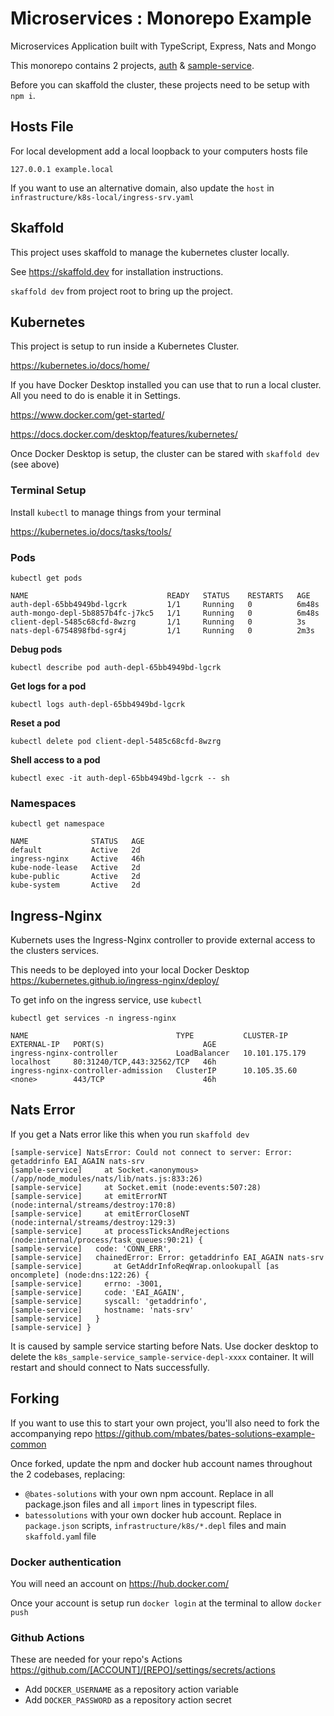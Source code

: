 # Microservices : Monorepo Example

Microservices Application built with TypeScript, Express, Nats and Mongo

This monorepo contains 2 projects, [auth](./auth/README.md) & [sample-service](./sample-service/README.md).

Before you can skaffold the cluster, these projects need to be setup with `npm i`.

## Hosts File

For local development add a local loopback to your computers hosts file

    127.0.0.1 example.local

If you want to use an alternative domain, also update the `host` in `infrastructure/k8s-local/ingress-srv.yaml`

## Skaffold

This project uses skaffold to manage the kubernetes cluster locally.

See https://skaffold.dev for installation instructions.

`skaffold dev` from project root to bring up the project.

## Kubernetes

This project is setup to run inside a Kubernetes Cluster.

https://kubernetes.io/docs/home/

If you have Docker Desktop installed you can use that to run a local cluster. All you need to do is enable it in Settings.

https://www.docker.com/get-started/

https://docs.docker.com/desktop/features/kubernetes/

Once Docker Desktop is setup, the cluster can be stared with `skaffold dev` (see above)

### Terminal Setup

Install `kubectl` to manage things from your terminal

https://kubernetes.io/docs/tasks/tools/

### Pods

`kubectl get pods`

```
NAME                               READY   STATUS    RESTARTS   AGE
auth-depl-65bb4949bd-lgcrk         1/1     Running   0          6m48s
auth-mongo-depl-5b8857b4fc-j7kc5   1/1     Running   0          6m48s
client-depl-5485c68cfd-8wzrg       1/1     Running   0          3s
nats-depl-6754898fbd-sgr4j         1/1     Running   0          2m3s
```

**Debug pods**

`kubectl describe pod auth-depl-65bb4949bd-lgcrk`

**Get logs for a pod**

`kubectl logs auth-depl-65bb4949bd-lgcrk`

**Reset a pod**

`kubectl delete pod client-depl-5485c68cfd-8wzrg`

**Shell access to a pod**

`kubectl exec -it auth-depl-65bb4949bd-lgcrk -- sh`

### Namespaces

`kubectl get namespace`

```
NAME              STATUS   AGE
default           Active   2d
ingress-nginx     Active   46h
kube-node-lease   Active   2d
kube-public       Active   2d
kube-system       Active   2d
```

## Ingress-Nginx

Kubernets uses the Ingress-Nginx controller to provide external access to the clusters services.

This needs to be deployed into your local Docker Desktop https://kubernetes.github.io/ingress-nginx/deploy/

To get info on the ingress service, use `kubectl`

`kubectl get services -n ingress-nginx`

```
NAME                                 TYPE           CLUSTER-IP       EXTERNAL-IP   PORT(S)                      AGE
ingress-nginx-controller             LoadBalancer   10.101.175.179   localhost     80:31240/TCP,443:32562/TCP   46h
ingress-nginx-controller-admission   ClusterIP      10.105.35.60     <none>        443/TCP                      46h
```

## Nats Error

If you get a Nats error like this when you run `skaffold dev`

```
[sample-service] NatsError: Could not connect to server: Error: getaddrinfo EAI_AGAIN nats-srv
[sample-service]     at Socket.<anonymous> (/app/node_modules/nats/lib/nats.js:833:26)
[sample-service]     at Socket.emit (node:events:507:28)
[sample-service]     at emitErrorNT (node:internal/streams/destroy:170:8)
[sample-service]     at emitErrorCloseNT (node:internal/streams/destroy:129:3)
[sample-service]     at processTicksAndRejections (node:internal/process/task_queues:90:21) {
[sample-service]   code: 'CONN_ERR',
[sample-service]   chainedError: Error: getaddrinfo EAI_AGAIN nats-srv
[sample-service]       at GetAddrInfoReqWrap.onlookupall [as oncomplete] (node:dns:122:26) {
[sample-service]     errno: -3001,
[sample-service]     code: 'EAI_AGAIN',
[sample-service]     syscall: 'getaddrinfo',
[sample-service]     hostname: 'nats-srv'
[sample-service]   }
[sample-service] }
```

It is caused by sample service starting before Nats. Use docker desktop to delete the `k8s_sample-service_sample-service-depl-xxxx` container. It will restart and should connect to Nats successfully.

## Forking

If you want to use this to start your own project, you'll also need to fork the accompanying repo https://github.com/mbates/bates-solutions-example-common

Once forked, update the npm and docker hub account names throughout the 2 codebases, replacing:

- `@bates-solutions` with your own npm account. Replace in all package.json files and all `import` lines in typescript files.
- `batessolutions` with your own docker hub account. Replace in `package.json` scripts, `infrastructure/k8s/*.depl` files and main `skaffold.yam`l file

### Docker authentication

You will need an account on https://hub.docker.com/

Once your account is setup run `docker login` at the terminal to allow `docker push`

### Github Actions

These are needed for your repo's Actions https://github.com/[ACCOUNT]/[REPO]/settings/secrets/actions

- Add `DOCKER_USERNAME` as a repository action variable
- Add `DOCKER_PASSWORD` as a repository action secret
